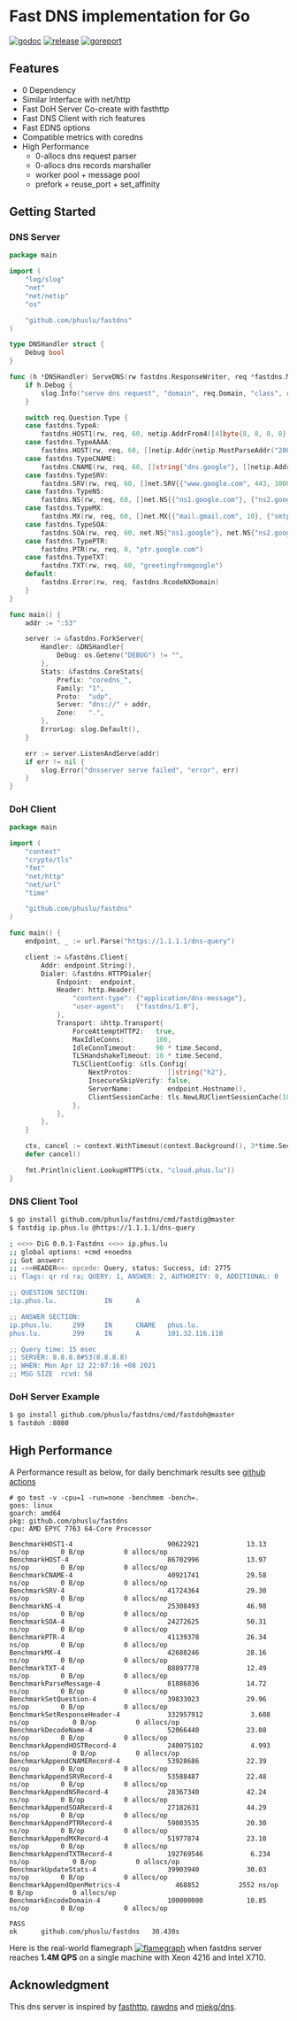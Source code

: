 # Fast DNS implementation for Go

[![godoc][godoc-img]][godoc]
[![release][release-img]][release]
[![goreport][goreport-img]][goreport]


## Features

* 0 Dependency
* Similar Interface with net/http
* Fast DoH Server Co-create with fasthttp
* Fast DNS Client with rich features
* Fast EDNS options
* Compatible metrics with coredns
* High Performance
    - 0-allocs dns request parser
    - 0-allocs dns records marshaller
    - worker pool + message pool
    - prefork + reuse_port + set_affinity


## Getting Started

### DNS Server
```go
package main

import (
	"log/slog"
	"net"
	"net/netip"
	"os"

	"github.com/phuslu/fastdns"
)

type DNSHandler struct {
	Debug bool
}

func (h *DNSHandler) ServeDNS(rw fastdns.ResponseWriter, req *fastdns.Message) {
	if h.Debug {
		slog.Info("serve dns request", "domain", req.Domain, "class", req.Question.Class, "type", req.Question.Type)
	}

	switch req.Question.Type {
	case fastdns.TypeA:
		fastdns.HOST1(rw, req, 60, netip.AddrFrom4([4]byte{8, 8, 8, 8}))
	case fastdns.TypeAAAA:
		fastdns.HOST(rw, req, 60, []netip.Addr{netip.MustParseAddr("2001:4860:4860::8888")})
	case fastdns.TypeCNAME:
		fastdns.CNAME(rw, req, 60, []string{"dns.google"}, []netip.Addr{netip.MustParseAddr("8.8.8.8")})
	case fastdns.TypeSRV:
		fastdns.SRV(rw, req, 60, []net.SRV{{"www.google.com", 443, 1000, 1000}})
	case fastdns.TypeNS:
		fastdns.NS(rw, req, 60, []net.NS{{"ns1.google.com"}, {"ns2.google.com"}})
	case fastdns.TypeMX:
		fastdns.MX(rw, req, 60, []net.MX{{"mail.gmail.com", 10}, {"smtp.gmail.com", 10}})
	case fastdns.TypeSOA:
		fastdns.SOA(rw, req, 60, net.NS{"ns1.google"}, net.NS{"ns2.google"}, 60, 90, 90, 180, 60)
	case fastdns.TypePTR:
		fastdns.PTR(rw, req, 0, "ptr.google.com")
	case fastdns.TypeTXT:
		fastdns.TXT(rw, req, 60, "greetingfromgoogle")
	default:
		fastdns.Error(rw, req, fastdns.RcodeNXDomain)
	}
}

func main() {
	addr := ":53"

	server := &fastdns.ForkServer{
		Handler: &DNSHandler{
			Debug: os.Getenv("DEBUG") != "",
		},
		Stats: &fastdns.CoreStats{
			Prefix: "coredns_",
			Family: "1",
			Proto:  "udp",
			Server: "dns://" + addr,
			Zone:   ".",
		},
		ErrorLog: slog.Default(),
	}

	err := server.ListenAndServe(addr)
	if err != nil {
		slog.Error("dnsserver serve failed", "error", err)
	}
}
```

### DoH Client
```go
package main

import (
	"context"
	"crypto/tls"
	"fmt"
	"net/http"
	"net/url"
	"time"

	"github.com/phuslu/fastdns"
)

func main() {
	endpoint, _ := url.Parse("https://1.1.1.1/dns-query")

	client := &fastdns.Client{
		Addr: endpoint.String(),
		Dialer: &fastdns.HTTPDialer{
			Endpoint:  endpoint,
			Header: http.Header{
				"content-type": {"application/dns-message"},
				"user-agent":   {"fastdns/1.0"},
			},
			Transport: &http.Transport{
				ForceAttemptHTTP2:   true,
				MaxIdleConns:        100,
				IdleConnTimeout:     90 * time.Second,
				TLSHandshakeTimeout: 10 * time.Second,
				TLSClientConfig: &tls.Config{
					NextProtos:         []string{"h2"},
					InsecureSkipVerify: false,
					ServerName:         endpoint.Hostname(),
					ClientSessionCache: tls.NewLRUClientSessionCache(1024),
				},
			},
		},
	}

	ctx, cancel := context.WithTimeout(context.Background(), 3*time.Second)
	defer cancel()

	fmt.Println(client.LookupHTTPS(ctx, "cloud.phus.lu"))
}
```

### DNS Client Tool
```bash
$ go install github.com/phuslu/fastdns/cmd/fastdig@master
$ fastdig ip.phus.lu @https://1.1.1.1/dns-query

; <<>> DiG 0.0.1-Fastdns <<>> ip.phus.lu
;; global options: +cmd +noedns
;; Got answer:
;; ->>HEADER<<- opcode: Query, status: Success, id: 2775
;; flags: qr rd ra; QUERY: 1, ANSWER: 2, AUTHORITY: 0, ADDITIONAL: 0

;; QUESTION SECTION:
;ip.phus.lu.            IN      A

;; ANSWER SECTION:
ip.phus.lu.     299     IN      CNAME   phus.lu.
phus.lu.        299     IN      A       101.32.116.118

;; Query time: 15 msec
;; SERVER: 8.8.8.8#53(8.8.8.8)
;; WHEN: Mon Apr 12 22:07:16 +08 2021
;; MSG SIZE  rcvd: 58
```

### DoH Server Example
```bash
$ go install github.com/phuslu/fastdns/cmd/fastdoh@master
$ fastdoh :8080
```

## High Performance

A Performance result as below, for daily benchmark results see [github actions][benchmark]
```
# go test -v -cpu=1 -run=none -benchmem -bench=.
goos: linux
goarch: amd64
pkg: github.com/phuslu/fastdns
cpu: AMD EPYC 7763 64-Core Processor

BenchmarkHOST1-4                      	90622921	        13.13 ns/op	       0 B/op	       0 allocs/op
BenchmarkHOST-4                       	86702996	        13.97 ns/op	       0 B/op	       0 allocs/op
BenchmarkCNAME-4                      	40921741	        29.58 ns/op	       0 B/op	       0 allocs/op
BenchmarkSRV-4                        	41724364	        29.30 ns/op	       0 B/op	       0 allocs/op
BenchmarkNS-4                         	25308493	        46.98 ns/op	       0 B/op	       0 allocs/op
BenchmarkSOA-4                        	24272625	        50.31 ns/op	       0 B/op	       0 allocs/op
BenchmarkPTR-4                        	41139378	        26.34 ns/op	       0 B/op	       0 allocs/op
BenchmarkMX-4                         	42688246	        28.16 ns/op	       0 B/op	       0 allocs/op
BenchmarkTXT-4                        	88897778	        12.49 ns/op	       0 B/op	       0 allocs/op
BenchmarkParseMessage-4               	81886836	        14.72 ns/op	       0 B/op	       0 allocs/op
BenchmarkSetQuestion-4                	39833023	        29.96 ns/op	       0 B/op	       0 allocs/op
BenchmarkSetResponseHeader-4          	332957912	         3.608 ns/op	       0 B/op	       0 allocs/op
BenchmarkDecodeName-4                 	52066440	        23.08 ns/op	       0 B/op	       0 allocs/op
BenchmarkAppendHOSTRecord-4           	240075102	         4.993 ns/op	       0 B/op	       0 allocs/op
BenchmarkAppendCNAMERecord-4          	53928686	        22.39 ns/op	       0 B/op	       0 allocs/op
BenchmarkAppendSRVRecord-4            	53588487	        22.48 ns/op	       0 B/op	       0 allocs/op
BenchmarkAppendNSRecord-4             	28367340	        42.24 ns/op	       0 B/op	       0 allocs/op
BenchmarkAppendSOARecord-4            	27182631	        44.29 ns/op	       0 B/op	       0 allocs/op
BenchmarkAppendPTRRecord-4            	59003535	        20.30 ns/op	       0 B/op	       0 allocs/op
BenchmarkAppendMXRecord-4             	51977874	        23.10 ns/op	       0 B/op	       0 allocs/op
BenchmarkAppendTXTRecord-4            	192769546	         6.234 ns/op	       0 B/op	       0 allocs/op
BenchmarkUpdateStats-4                	39903940	        30.03 ns/op	       0 B/op	       0 allocs/op
BenchmarkAppendOpenMetrics-4          	  468852	      2552 ns/op	       0 B/op	       0 allocs/op
BenchmarkEncodeDomain-4               	100000000	        10.85 ns/op	       0 B/op	       0 allocs/op

PASS
ok  	github.com/phuslu/fastdns	30.430s
```

Here is the real-world flamegraph [![flamegraph][flamegraph]][flamegraph] when fastdns server reaches **1.4M QPS** on a single machine with Xeon 4216 and Intel X710.

## Acknowledgment
This dns server is inspired by [fasthttp][fasthttp], [rawdns][rawdns] and [miekg/dns][miekg/dns].

[godoc-img]: http://img.shields.io/badge/godoc-reference-blue.svg
[godoc]: https://godoc.org/github.com/phuslu/fastdns
[release-img]: https://img.shields.io/github/v/tag/phuslu/fastdns?label=release
[release]: https://github.com/phuslu/fastdns/releases
[goreport-img]: https://goreportcard.com/badge/github.com/phuslu/fastdns
[goreport]: https://goreportcard.com/report/github.com/phuslu/fastdns
[benchmark]: https://github.com/phuslu/fastdns/actions?query=workflow%3Abenchmark
[flamegraph]: https://cdn.jsdelivr.net/gh/phuslu/fastdns/torch.svg
[fasthttp]: https://github.com/valyala/fasthttp
[rawdns]: https://github.com/cirocosta/rawdns
[miekg/dns]: https://github.com/miekg/dns
